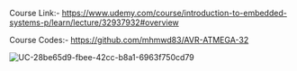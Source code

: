 Course Link:- 
https://www.udemy.com/course/introduction-to-embedded-systems-p/learn/lecture/32937932#overview

Course Codes:- 
https://github.com/mhmwd83/AVR-ATMEGA-32


![UC-28be65d9-fbee-42cc-b8a1-6963f750cd79](https://user-images.githubusercontent.com/96796504/223477614-1ad78314-a1ac-4292-9322-1bc5b3fedcdc.jpg)

